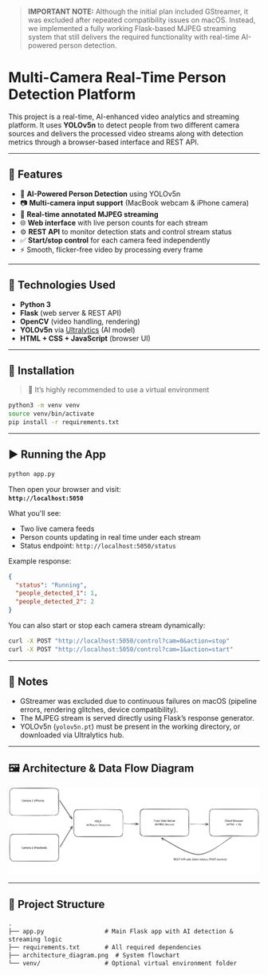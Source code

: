 > **IMPORTANT NOTE:** Although the initial plan included GStreamer, it was excluded after repeated compatibility issues on macOS. Instead, we implemented a fully working Flask-based MJPEG streaming system that still delivers the required functionality with real-time AI-powered person detection.

# Multi-Camera Real-Time Person Detection Platform

This project is a real-time, AI-enhanced video analytics and streaming platform. It uses **YOLOv5n** to detect people from two different camera sources and delivers the processed video streams along with detection metrics through a browser-based interface and REST API.

---

## 🎯 Features

- 🧠 **AI-Powered Person Detection** using YOLOv5n
- 📷 **Multi-camera input support** (MacBook webcam & iPhone camera)
- 🧭 **Real-time annotated MJPEG streaming**
- 🌐 **Web interface** with live person counts for each stream
- ⚙️ **REST API** to monitor detection stats and control stream status
- ✅ **Start/stop control** for each camera feed independently
- ⚡ Smooth, flicker-free video by processing every frame

---

## 🧱 Technologies Used

- **Python 3**
- **Flask** (web server & REST API)
- **OpenCV** (video handling, rendering)
- **YOLOv5n** via [Ultralytics](https://github.com/ultralytics/ultralytics) (AI model)
- **HTML + CSS + JavaScript** (browser UI)

---

## 🚀 Installation

> 📌 It’s highly recommended to use a virtual environment

```bash
python3 -m venv venv
source venv/bin/activate
pip install -r requirements.txt
```

---

## ▶️ Running the App

```bash
python app.py
```

Then open your browser and visit:  
**`http://localhost:5050`**

What you'll see:

- Two live camera feeds
- Person counts updating in real time under each stream
- Status endpoint: `http://localhost:5050/status`

Example response:
```json
{
  "status": "Running",
  "people_detected_1": 1,
  "people_detected_2": 2
}
```

You can also start or stop each camera stream dynamically:

```bash
curl -X POST "http://localhost:5050/control?cam=0&action=stop"
curl -X POST "http://localhost:5050/control?cam=1&action=start"
```

---

## 🧠 Notes

- GStreamer was excluded due to continuous failures on macOS (pipeline errors, rendering glitches, device compatibility).
- The MJPEG stream is served directly using Flask’s response generator.
- YOLOv5n (`yolov5n.pt`) must be present in the working directory, or downloaded via Ultralytics hub.

---

## 🖼️ Architecture & Data Flow Diagram

![Architecture Diagram](architecture_diagram.png)

---

## 📂 Project Structure

```
.
├── app.py                 # Main Flask app with AI detection & streaming logic
├── requirements.txt       # All required dependencies
├── architecture_diagram.png  # System flowchart
└── venv/                  # Optional virtual environment folder
```

